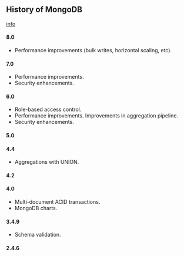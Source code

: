 History of MongoDB
-

[info](https://www.mongodb.com/evolved)

#### 8.0

* Performance improvements (bulk writes, horizontal scaling, etc).

#### 7.0

* Performance improvements.
* Security enhancements.

#### 6.0

* Role-based access control.
* Performance improvements. Improvements in aggregation pipeline.
* Security enhancements.

#### 5.0

#### 4.4

* Aggregations with UNION.

#### 4.2

#### 4.0

* Multi-document ACID transactions.
* MongoDB charts.

#### 3.4.9

* Schema validation.

#### 2.4.6
